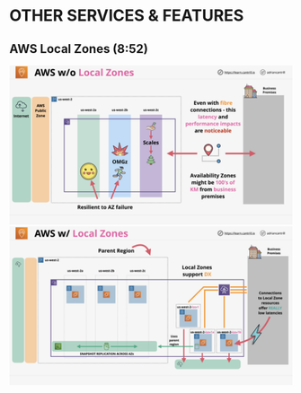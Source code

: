 # OTHER SERVICES & FEATURES

## AWS Local Zones (8:52)

![Alt text](../3000-OTHER_SERVICES/00_LEARNINGAIDS/aws-localzones-1.png)
![Alt text](../3000-OTHER_SERVICES/00_LEARNINGAIDS/aws-localzones-2.png)
